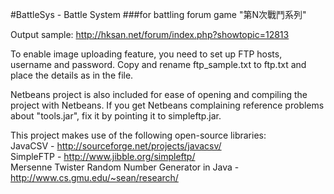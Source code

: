 ﻿#BattleSys - Battle System 
###for battling forum game "第N次戰鬥系列"

Output sample: http://hksan.net/forum/index.php?showtopic=12813

To enable image uploading feature, you need to set up FTP hosts, username and password. Copy and rename ftp_sample.txt to ftp.txt and place the details as in the file.

Netbeans project is also included for ease of opening and compiling the project with Netbeans. If you get Netbeans complaining reference problems about "tools.jar", fix it by pointing it to simpleftp.jar.

This project makes use of the following open-source libraries:    
JavaCSV - http://sourceforge.net/projects/javacsv/    
SimpleFTP - http://www.jibble.org/simpleftp/    
Mersenne Twister Random Number Generator in Java - http://www.cs.gmu.edu/~sean/research/
